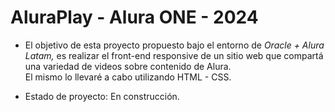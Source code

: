 <H1>AluraPlay - Alura ONE - 2024</H1>

- El objetivo de esta proyecto propuesto bajo el entorno de <em>Oracle + Alura Latam, </em> es realizar el front-end responsive de un sitio web que compartá una variedad de videos sobre contenido de Alura.  
  El mismo lo llevaré a cabo utilizando HTML - CSS. 

- Estado de proyecto: En construcción.
